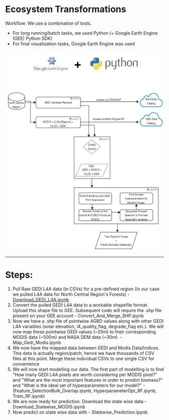 # Ecosystem Transformations

Workflow:
We use a combination of tools. 
- For long running/batch tasks, we used Python (+ Google Earth Engine (GEE) Python SDK)
- For final visualization tasks, Google Earth Engine was used

<div align="center">
    <img src="images/workflow.png" alt="Workflow Diagram">
</div>

----

<h1>Steps:</h1>

1. Pull Raw GEDI L4A data (in CSVs) for a pre-defined region (In our case we pulled L4A data for North Central Region's Forests) - [Download_GEDI_L4A.ipynb](URL)
2. Convert the pulled GEDI L4A data to a workable shapefile format. Upload this shape file to GEE. Subsequent code will require the .shp file present on your GEE account - Convert_And_Merge_SHP.ipynb
3. Now we have a .shp file of pointwise AGBD values along with other GEDI L4A variables (solar elevation, l4_quality_flag, degrade_flag etc.). We will now map these pointwise GEDI values (~25m) to their corresponding MODIS data (~500m) and NASA DEM data (~30m). - Map_Gedi_Modis.ipynb
4. We now have the mapped data between GEDI and Modis Data/Indices. This data is actually region/patch, hence we have thousands of CSV files at this point. Merge these individual CSVs to one single CSV for convenience 
5. We will now start modelling our data. The first part of modelling is to find "How many GEDI L4A pixels are worth considering per MODIS pixel?" and "What are the most important features in order to predict biomass?" and "What is the ideal set of hyperparameters for our model?" - (Feature_SelectionBulk_Overlap.ipynb, HyperparameterOpt_RF.ipynb, Train_RF.ipynb)
6. We are now ready for prediction. Download the state wise data - Download_Statewise_MODIS.ipynb
7. Now predict on state wise data with - Statewise_Prediction.ipynb